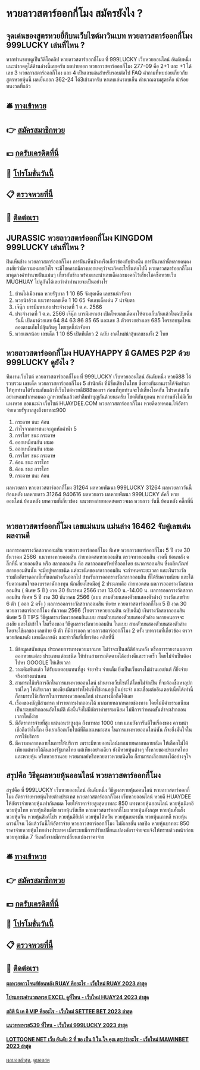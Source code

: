 # หวยลาวสตาร์ออกกี่โมง สมัครยังไง ?
## จุดเด่นของสูตรหวยยี่กีบนเว็บไซต์มาวินเบท หวยลาวสตาร์ออกกี่โมง 999LUCKY เล่นที่ไหน ?
หากท่านชอบดูเป็นวิดีโอคลิป หวยลาวสตาร์ออกกี่โมง ที่ 999LUCKY เว็บหวยออนไลน์ อันดับหนึ่ง แนะนำกดดูได้ด้านล่างนี้เลยครับ
ผลบ่ายออก หวยลาวสตาร์ออกกี่โมง 277-09
คือ 2+1 และ +1 ได้ เลข 3 หวยลาวสตาร์ออกกี่โมง และ 4 เป็นเลขเด่นสำหรับรอบต่อไป
FAQ คำถามที่พบบ่อยเกี่ยวกับสูตรหวยหุ้นนี้
ผลเย็นออก 362-24 ได้3เข้ามาครับ
หาเลขเล่นรอบเย็น คำนวณตามสูตรคือ นำร้อยบนงวดที่แล้ว

## 🛎 [ทางเข้าหวย](https://bit.ly/3BG5bNw)
## 👉 [สมัครสมาชิกหวย](https://bit.ly/3BG5bNw)
## 💵 [กดรับเครดิตที่นี่](https://bit.ly/3C3mvgS)
## 👑 [โปรโมชั่นวันนี้](https://bit.ly/3C3mvgS)
## 📋 [ตรวจหวยที่นี้](https://bit.ly/3C3mvgS)
## 📱 [ติดต่อเรา](https://bit.ly/3C3mvgS)

## JURASSIC หวยลาวสตาร์ออกกี่โมง KINGDOM 999LUCKY เล่นที่ไหน ?
ฝันเห็นช้าง หวยลาวสตาร์ออกกี่โมง การฝันเห็นช้างหรือเกี่ยวข้องกับช้างนั้น การฝันเหล่านี้หลายคนคงสงสัยว่ามีความหมายยังไร จะมีโชคลาภมีลางบอกเหตุว่าจะเกิดอะไรขึ้นต่อไปนี้ หวยลาวสตาร์ออกกี่โมง มาดูดวงคำทำนายฝันแม่นๆ เกี่ยวกับช้าง พร้อมแนะนำเลขเด็ดเลขมงคลไว้เสี่ยงโชคซื้อหวยเว็บ MUGHUAY ไปดูกันได้เลยว่าคำทำนายจะเป็นอย่างไร
1. บ้านไผ่เมืองพล หวยรัฐบาล 1 10 65 จัดชุดเด็ด เลขชนน่าจับตา
2. หวยน้าอ้วน แนวทางเลขเด็ด 1 10 65 จัดเลขเด็ดเด่น 7 น่าจับตา
3. เจ๊นุ๊ก บารมีมหาเฮง ประจำงวดที่ 1 ต.ค. 2566
4. ประจำงวดที่ 1 ต.ค. 2566 เจ๊นุ๊ก บารมีมหาเฮง เปิดโพยเลขเด็ดมาให้ตามเก็บกันแล้วในฉบับเต็มวันนี้ เปิดมาด้วยเลข 64 84 63 86 85 65 และเลข 3 ตัวตรงอย่างเลข 685 ใครชอบชุดไหนลองตามเก็บไปลุ้นกันดู โพยชุดนี้น่าจับตา
5. หวยเณรน้อย เลขเด็ด 1 10 65 เปิดทีเดียว 2 ฉบับ งวดใหม่น่าลุ้นเลขชนทั้ง 2 โพย

## หวยลาวสตาร์ออกกี่โมง HUAYHAPPY มี GAMES P2P ด้วย 999LUCKY ดูยังไง ?
ทีมงานเว็บไซต์ หวยลาวสตาร์ออกกี่โมง ที่ 999LUCKY เว็บหวยออนไลน์ อันดับหนึ่ง หวยดี88 ได้รวบรวม เลขเด็ด หวยลาวสตาร์ออกกี่โมง 5 สำนักดัง ที่มีชื่อเสียงในไทย ซึ่งทางทีมงานเราได้จัดทำมาให้ทุกท่านได้รับชมกันแล้วที่เว็บไซต์หวยดี888ของเรา ก่อนที่ทุกท่านจะไปเสี่ยงโชคกัน โปรดเล่นกันอย่างหอมปากหอมคอ ถูกหวยกันแล้วอย่าลืมทำบุญกันด้วยนะครับ โชคดีกันทุกคน หากท่านยังไม่มีเว็บแทงหวย ขอแนะนำ เว็บไซต์ HUAYDEE.COM หวยลาวสตาร์ออกกี่โมง หวยดีดอทคอม.ให้อัตราจ่ายหวยรัฐบาลสูงถึงบาทละ900
1. กระดาษ ชนะ ค้อน
2. กำไรจากการชนะจะถูกหักค่าน้ำ 5
3. กรรไกร ชนะ กระดาษ
4. ออกเหมือนกัน เสมอ
5. ออกเหมือนกัน เสมอ
6. กรรไกร ชนะ กระดาษ
7. ค้อน ชนะ กรรไกร
8. ค้อน ชนะ กรรไกร
9. กระดาษ ชนะ ค้อน

ผลหวยลาว หวยลาวสตาร์ออกกี่โมง 31264 ผลหวยพัฒนา 999LUCKY 31264 ผลหวยลาววันนี้ ย้อนหลัง
ผลหวยลาว 31264 940616
 ผลหวยลาว ผลหวยพัฒนา 999LUCKY ลัคกี้ หวยออนไลน์ ย้อนหลัง 
บทความที่เกี่ยวข้อง
 แนวทางถ่ายทอดสดตรวจผล หวยลาว วันนี้ ย้อนหลัง คลิ๊กที่นี่  

## หวยลาวสตาร์ออกกี่โมง เลขแม่นบน แม่นล่าง 16462 จับคู่เลขเด่น ผลงานดี
ผลการออกรางวัลสลากออมสิน หวยลาวสตาร์ออกกี่โมง พิเศษ หวยลาวสตาร์ออกกี่โมง 5 ปี งวด 30 ธันวาคม 2566
 แนวทางหวยออมสิน ถ่ายทอดสดหวยออมสิน ตรวจหวยออมสิน งวดนี้ ย้อนหลัง คลิ๊กที่นี่ 
หวยออมสิน หรือ สลากออมสิน คือ สลากออมทรัพย์ที่ออกโดย ธนาคารออมสิน ซึ่งผลิตภัณฑ์สลากออมสินนั้น จะมีอยู่หลายชนิด แต่ละชนิดของสลากออมสิน จะกำหนดระยะเวลา และเงินรางวัล รวมถึงอัตราดอกเบี้ยที่แตกต่างกันออกไป
สำหรับการออกรางวัลสลากออมสิน ที่ได้รับความนิยม และได้รับความสนใจของบรรดานักลงทุน นักเสี่ยงโชคมีอยู่ 2 ประเภทคือ
ถ่ายทอดสด ผลการออกรางวัลสลากออมสิน ( พิเศษ 5 ปี ) งวด 30 ธันวาคม 2566 เวลา 13.00 น.-14.00 น.
ผลการออกรางวัลสลากออมสิน พิเศษ 5 ปี งวด 30 ธันวาคม 2566 (แบบ สามตัวบนสองตัวบนสองตัวล่าง)
รางวัลเลขท้าย 6 ตัว ( ออก 2 ครั้ง )
ผลการออกรางวัลสลากออมสิน พิเศษ หวยลาวสตาร์ออกกี่โมง 5 ปี งวด 30 หวยลาวสตาร์ออกกี่โมง ธันวาคม 2566 (ใบตรวจหวยออมสิน ฉบับเต็ม)
เงินรางวัลสลากออมสินพิเศษ 5 ปี
TIPS วิธีดูผลรางวัลหวยออมสินแบบ สามตัวบนสองตัวบนสองตัวล่าง
หลายคนอาจจะสงสัย และไม่เข้าใจ ในเรื่องของ วิธีดูผลรางวัลหวยออมสิน ในแบบ สามตัวบนสองตัวบนสองตัวล่าง โดยจะใช้ผลของ เลขท้าย 6 ตัว ที่มีการออก หวยลาวสตาร์ออกกี่โมง 2 ครั้ง
บทความที่เกี่ยวข้อง
ตรวจหวยย้อนหลัง เลขเด็ดเลขดัง และข่าวอื่นที่เกี่ยวข้อง คลิกที่นี่
1. มีข้อมูลสนับสนุน ประกอบการแทงหวยมากมาย ไม่ว่าจะเป็นสถิติย้อนหลัง หรือการรายงานผลการออกหวยแต่ละ ประเภทแต่ละชนิด ให้ท่านสามารถติดตามได้อย่างดีและรวดเร็ว โดยไม่จำเป็นต้องไปหา GOOGLE ให้เสียเวลา
2. วางเดิมพันแล้ว ได้รับผลตอบแทนที่สูง จ่ายจริง จ่ายเต็ม ยิ่งเป็นเว็บตรงไม่ผ่านเอเย่นต์ ก็ยิ่งจ่ายจริงอย่างแน่นอน
3. สามารถใช้บริการอีกในการแทงหวยออนไลน์ ผ่านทางเว็บไซต์ได้โดยไม่จำเป็น ที่จะต้องซื้อหาอุปกรณ์ใดๆ ให้เสียเวลา ขอเพียงมีสมาร์ทโฟนซึ่งใช้งานอยู่เป็นประจำ และเชื่อมต่ออินเตอร์เน็ตได้เท่านี้ ก็สามารถใช้บริการในการแทงหวยออนไลน์ ผ่านทางมือถือได้เลย
4. เรื่องของบัญชีสามารถ ทำรายการฝากถอนได้ มากมายหลากหลายช่องทาง โดยไม่มีค่าธรรมเนียมเป็นระบบฝากถอนอัตโนมัติ ดังนั้นจึงไม่มีอัตราค่าธรรมเนียม ไม่มีการกำหนดขั้นต่ำจะฝากถอนเวลาใดก็ง่าย
5. มีอัตราการจ่ายที่สูง แน่นอนว่าสูงสุด ถึงบาทละ 1000 บาท แถมยังการันตีในเรื่องของ ความน่าเชื่อถือว่าไม่โกง ยิ่งเราเลือกเว็บไซต์ที่ดีและเหมาะสม ในการแทงหวยออนไลน์นั้น ก็จะยิ่งมั่นใจในการใช้บริการ
6. มีความหลากหลายในการให้บริการ เพราะมีหวยออนไลน์มากมายหลากหลายชนิด ให้เลือกไม่ได้เพียงแต่หวยใต้ดินของรัฐบาลไทย แต่เพียงอย่างเดียว ยังมีหวยหุ้นต่างๆ ทั้งหวยของประเทศไทยและหวยหุ้น หรือหวยฮานอย หวยมาเลย์หรือหวยลาวหวยชนิดใด ก็สามารถเลือกแทงได้อย่างจุใจ

## สรุปคือ วิธีดูผลหวยหุ้นออนไลน์ หวยลาวสตาร์ออกกี่โมง
สรุปคือ ที่ 999LUCKY เว็บหวยออนไลน์ อันดับหนึ่ง วิธีดูผลหวยหุ้นออนไลน์ หวยลาวสตาร์ออกกี่โมง อัตราจ่ายหวยหุ้นไทยต่างประเทศ หวยลาวสตาร์ออกกี่โมง เว็บหวยออนไลน์ หวยดี HUAYDEE ให้อัตราจ่ายหวยหุ้นเท่ากันหมด โดยให้ราคาจ่ายสูงสุดบาทละ 850
แทงหวยหุ้นออนไลน์ หวยหุ้นนิเคอิ หวยหุ้นไทย หวยหุ้นอินเดีย หวยหุ้นรัสเซีย หวยลาวสตาร์ออกกี่โมง หวยหุ้นอังกฤษ หวยหุ้นฮั่งเส็ง หวยหุ้นจีน หวยหุ้นสิงค์โปร หวยหุ้นอียิปต์ หวยหุ้นไต้หวัน หวยหุ้นเยอรมัน หวยหุ้นเกาหลี หวยหุ้นดาวน์โจน ได้แล้ววันนี้ให้อัตราจ่าย หวยลาวสตาร์ออกกี่โมง ไม่มีเลขอั้น เลขปิด หวยหุ้นบาทละ 850
ราคาจ่ายหวยหุ้นไทยต่างประเทศ
เมื่อระบบมีการปรับเปลี่ยนแปลงอัตราจ่ายจะแจ้งให้ทราบล้วงหน้าก่อน หวยทุกชนิด 7 วันหลังจากมีการเปลี่ยนแปลงราคาจ่าย

## 🛎 [ทางเข้าหวย](https://bit.ly/3BG5bNw)
## 👉 [สมัครสมาชิกหวย](https://bit.ly/3BG5bNw)
## 💵 [กดรับเครดิตที่นี่](https://bit.ly/3C3mvgS)
## 👑 [โปรโมชั่นวันนี้](https://bit.ly/3C3mvgS)
## 📋 [ตรวจหวยที่นี้](https://bit.ly/3C3mvgS)
## 📱 [ติดต่อเรา](https://bit.ly/3C3mvgS)

#### [ผลหวยดาวโจนส์ย้อนหลัง RUAY คืออะไร - เว็บใหม่ RUAY 2023 ล่าสุด](https://atom.io/themes/ผลหวยดาวโจนส์ย้อนหลัง%20ruay%20คืออะไร%20-%20เว็บใหม่%20ruay%202023%20ล่าสุด)
#### [โปรแกรมคํานวณหวย EXCEL ดูที่ไหน - เว็บใหม่ HUAY24 2023 ล่าสุด](https://atom.io/themes/โปรแกรมคํานวณหวย%20excel%20ดูที่ไหน%20-%20เว็บใหม่%20huay24%202023%20ล่าสุด)
#### [สถิติ นิ เค อิ VIP คืออะไร - เว็บใหม่ SETTEE BET 2023 ล่าสุด](https://atom.io/themes/สถิติ%20นิ%20เค%20อิ%20vip%20คืออะไร%20-%20เว็บใหม่%20settee%20bet%202023%20ล่าสุด)
#### [แนวทางหวย539 ที่ไหน - เว็บใหม่ 999LUCKY 2023 ล่าสุด](https://atom.io/themes/แนวทางหวย539%20ที่ไหน%20-%20เว็บใหม่%20999lucky%202023%20ล่าสุด)
#### [LOTTOONE NET เว็บ อันดับ 2 ที่ ขอ เป็น 1 ใน ใจ คุณ สรุปว่าอะไร - เว็บใหม่ MAWINBET 2023 ล่าสุด](https://atom.io/themes/lottoone%20net%20เว็บ%20อันดับ%202%20ที่%20ขอ%20เป็น%201%20ใน%20ใจ%20คุณ%20สรุปว่าอะไร%20-%20เว็บใหม่%20mawinbet%202023%20ล่าสุด)

[ผลบอลล่าสุด](https://siamsport.tv "ผลบอลล่าสุด"), [ดูบอลสด](https://siamsport.tv/ดูบอลสด "ดูบอลสด")